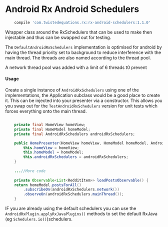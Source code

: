 # Android Rx Android Schedulers

```groovy
    compile 'com.twistedequations.rx:rx-android-schedulers:1.1.0'
```

Wrapper class around the RxSchedulers that can be used to make then injectable and thus can be swapped out for testing.

The `DefaultAndroidRxSchedulers` implementation is optimised for android by having the thread priority set to background to reduce interference with the main thread. 
The threads are also named according to the thread pool.

A network thread pool was added with a limit of 6 threads t0 prevent 

#### Usage

Create a single instance of `AndroidRxSchedulers` using one of the implementations, the Application subclass would be a good place to create it. This can be injected 
into your presenter via a constructor. This allows you you swap out for the `TestAndroidRxSchedulers` version for unit tests which forces everything onto the main thread.

```java

    private final HomeView homeView;
    private final HomeModel homeModel;
    private final AndroidRxSchedulers androidRxSchedulers;

    public HomePresenter(HomeView homeView, HomeModel homeModel, AndroidRxSchedulers androidRxSchedulers) {
        this.homeView = homeView;
        this.homeModel = homeModel;
        this.androidRxSchedulers = androidRxSchedulers;
    }
    
    ...//More code
    
    private Observable<List<RedditItem>> loadPostsObservable() {
    return homeModel.postsForAll()
        .subscribeOn(androidRxSchedulers.network())
        .observeOn(androidRxSchedulers.mainThread());
    }
```

IF you are already using the default schedulers you can use the `AndroidRxPlugin.applyRxJavaPlugins()` methods to set the default RxJava (eg `Schedulers.io()`)schedulers.
